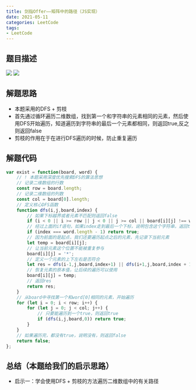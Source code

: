 ```yaml
---
title: 剑指Offer——矩阵中的路径（JS实现）
date: 2021-05-11
categories: LeetCode
tags: 
- LeetCode
---
```

## 题目描述
![](https://img-blog.csdnimg.cn/img_convert/25612918ad88fab8c6e285e720dad7a2.png)
![](https://img-blog.csdnimg.cn/img_convert/2b6103dbfc5e2de565a17d9e7a27d1d9.png)

## 解题思路
* 本题采用的DFS + 剪枝
* 首先通过循环遍历二维数组，找到第一个和字符串的元素相同的元素，然后使用DFS开始遍历，知道遍历到字符串的最后一个元素都相同，则返回true,反之则返回false
* 剪枝的作用在于在进行DFS遍历的时候，防止重复遍历

## 解题代码
```js
var exist = function(board, word) {
    // ! 本题采用深度优先搜索DFS的算法思想
    // 记录二维数组的行数
    const row = board.length;
    // 记录二维数组的列数
    const col = board[0].length;
    // 定义核心DFS函数
    function dfs(i,j,board,index) {
        // 如果下标越界或者元素不匹配则返回false
        if (i < 0 || i >= row || j < 0 || j >= col || board[i][j] !== word[index]) return false;
        // 经过上面的if语句，如果index走到最后一个下标，说明包含这个字符串，返回true
        if (index === word.length - 1) return true;
        // 因为前面的是起点，我们还要遍历起点之后的元素，先记录下当前元素
        let temp = board[i][j];
        // 让当前元素这个位置不能被重复参与
        board[i][j] = '*';
        // 定义一个元素的上下左右是否符合
        let res = dfs(i-1,j,board,index+1) || dfs(i+1,j,board,index + 1) || dfs(i,j-1,board,index+1) || dfs(i,j+1,board,index+1);
        // 恢复元素的原本值，让后续的遍历可以使用
        board[i][j] = temp;
        // 返回res
        return res;
    }
    // 从board中寻找第一个和word[0]相同的元素，开始遍历
    for (let i = 0; i < row; i++) {
        for (let j = 0; j < col; j++) {
            // 只要能遍历到一个true，则返回true
            if (dfs(i,j,board,0)) return true;
        }
    }
    // 如果遍历完，都没有true，说明没有，则返回false
    return false;
};
```
## 总结（本题给我们的启示思路）
* 启示一：学会使用DFS + 剪枝的方法遍历二维数组中的有关路径

